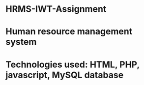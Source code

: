 # HRMS-IWT-Assignment
# Human resource management system
# Technologies used: HTML, PHP, javascript, MySQL database
